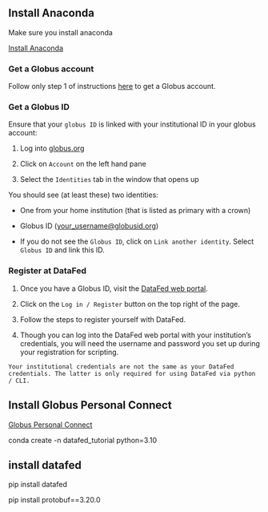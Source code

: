 

## Install Anaconda

Make sure you install anaconda

[Install Anaconda](https://docs.anaconda.com/anaconda/install/windows/)

### Get a Globus account

Follow only step 1 of instructions [here](https://docs.globus.org/how-to/get-started/) to get a Globus account.

### Get a Globus ID

Ensure that your `globus ID` is linked with your institutional ID in your globus account:

1. Log into [globus.org](https://www.globus.org/)

2. Click on `Account` on the left hand pane

3. Select the `Identities` tab in the window that opens up

You should see (at least these) two identities:

- One from your home institution (that is listed as primary with a crown)

- Globus ID (<your_username@globusid.org>)

- If you do not see the `Globus ID`, click on `Link another identity`. Select `Globus ID` and link this ID.

### Register at DataFed

1. Once you have a Globus ID, visit the [DataFed web portal](https://datafed.ornl.gov/).

2. Click on the `Log in / Register` button on the top right of the page.

3. Follow the steps to register yourself with DataFed.

4. Though you can log into the DataFed web portal with your institution’s credentials, you will need the username and password you set up during your registration for scripting.

```{note}
Your institutional credentials are not the same as your DataFed credentials. The latter is only required for using DataFed via python / CLI.
```

## Install Globus Personal Connect

[Globus Personal Connect](https://docs.globus.org/globus-connect-personal/install/windows/)

conda create -n datafed_tutorial python=3.10

## install datafed

pip install datafed

pip install protobuf==3.20.0